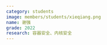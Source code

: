 ```yaml
---
category: students
image: members/students/xieqiang.png
name: 谢强
grade: 2022
research: 容器安全、内核安全
---
```


